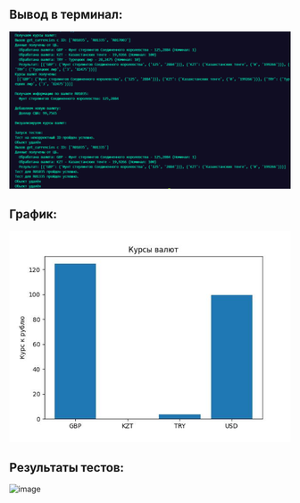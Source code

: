 ## Вывод в терминал:
![image](image.png)
## График:
![image](currencies.jpg)

## Результаты тестов:
![image](https://github.com/user-attachments/assets/c494a209-be29-4656-b560-b72ba3d78a4d)

